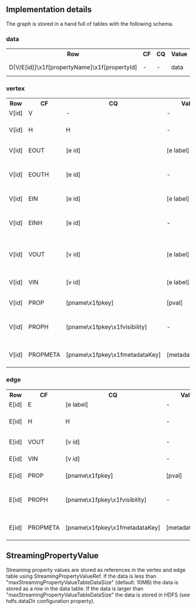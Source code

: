 
Implementation details
----------------------

The graph is stored in a hand full of tables with the following schema.

### data

<table>
<tr><th>Row</th>                                          <th>CF</th>         <th>CQ</th>              <th>Value</th>       <th>Description</th></tr>
<tr><td>D[V/E[id]]\x1f[propertyName]\x1f[propertyId]</td> <td>-</td>          <td>-</td>               <td>data</td>        <td>Stores the data for StreamingPropertyValue</td></tr>
</table>

### vertex

<table>
<tr><th>Row</th>                                          <th>CF</th>         <th>CQ</th>                             <th>Value</th>           <th>Description</th></tr>
<tr><td>V[id]</td>                                        <td>V</td>          <td>-</td>                              <td>-</td>               <td>Vertex id</td></tr>
<tr><td>V[id]</td>                                        <td>H</td>          <td>H</td>                              <td>-</td>               <td>Vertex hidden marker</td></tr>
<tr><td>V[id]</td>                                        <td>EOUT</td>       <td>[e id]</td>                         <td>[e label]</td>       <td>Vertex out-edge</td></tr>
<tr><td>V[id]</td>                                        <td>EOUTH</td>      <td>[e id]</td>                         <td>-</td>               <td>Vertex out-edge hidden marker</td></tr>
<tr><td>V[id]</td>                                        <td>EIN</td>        <td>[e id]</td>                         <td>[e label]</td>       <td>Vertex in-edge</td></tr>
<tr><td>V[id]</td>                                        <td>EINH</td>       <td>[e id]</td>                         <td>-</td>               <td>Vertex in-edge hidden marker</td></tr>
<tr><td>V[id]</td>                                        <td>VOUT</td>       <td>[v id]</td>                         <td>[e label]</td>       <td>Vertex on other side of out-edge</td></tr>
<tr><td>V[id]</td>                                        <td>VIN</td>        <td>[v id]</td>                         <td>[e label]</td>       <td>Vertex on other side of in-edge</td></tr>
<tr><td>V[id]</td>                                        <td>PROP</td>       <td>[pname\x1fpkey]</td>                <td>[pval]</td>          <td>Element property</td></tr>
<tr><td>V[id]</td>                                        <td>PROPH</td>      <td>[pname\x1fpkey\x1fvisibility]</td>  <td>-</td>               <td>Element property hidden marker</td></tr>
<tr><td>V[id]</td>                                        <td>PROPMETA</td>   <td>[pname\x1fpkey\x1fmetadataKey]</td> <td>[metadataValue]</td> <td>Element property metadata</td></tr>
</table>

### edge

<table>
<tr><th>Row</th>                                          <th>CF</th>         <th>CQ</th>                             <th>Value</th>           <th>Description</th></tr>
<tr><td>E[id]</td>                                        <td>E</td>          <td>[e label]</td>                      <td>-</td>               <td>Edge id</td></tr>
<tr><td>E[id]</td>                                        <td>H</td>          <td>H</td>                              <td>-</td>               <td>Edge hidden marker</td></tr>
<tr><td>E[id]</td>                                        <td>VOUT</td>       <td>[v id]</td>                         <td>-</td>               <td>Edge out-vertex</td></tr>
<tr><td>E[id]</td>                                        <td>VIN</td>        <td>[v id]</td>                         <td>-</td>               <td>Edge in-vertex</td></tr>
<tr><td>E[id]</td>                                        <td>PROP</td>       <td>[pname\x1fpkey]</td>                <td>[pval]</td>          <td>Element property</td></tr>
<tr><td>E[id]</td>                                        <td>PROPH</td>      <td>[pname\x1fpkey\x1fvisibility]</td>  <td>-</td>               <td>Element property hidden marker</td></tr>
<tr><td>E[id]</td>                                        <td>PROPMETA</td>   <td>[pname\x1fpkey\x1fmetadataKey]</td> <td>[metadataValue]</td> <td>Element property metadata</td></tr>
</table>

StreamingPropertyValue
----------------------

Streaming property values are stored as references in the vertex and edge table using StreamingPropertyValueRef. 
If the data is less than "maxStreamingPropertyValueTableDataSize" (default: 10MB) the data is stored as a row
in the data table. If the data is larger than "maxStreamingPropertyValueTableDataSize" the data is stored in
HDFS (see hdfs.dataDir configuration property).
